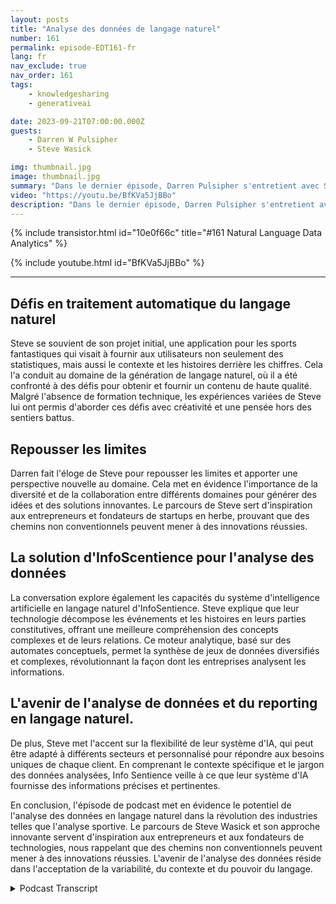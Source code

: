 ```yaml
---
layout: posts
title: "Analyse des données de langage naturel"
number: 161
permalink: episode-EDT161-fr
lang: fr
nav_exclude: true
nav_order: 161
tags:
    - knowledgesharing
    - generativeai

date: 2023-09-21T07:00:00.000Z
guests:
    - Darren W Pulsipher
    - Steve Wasick

img: thumbnail.jpg
image: thumbnail.jpg
summary: "Dans le dernier épisode, Darren Pulsipher s'entretient avec Steve Wasick, PDG et fondateur d'InfoSentience, pour discuter du pouvoir et du potentiel de l'analyse des données en langage naturel. Steve, qui provient d'un parcours non conventionnel en tant que majeur en Anglais devenu scénariste puis avocat puis fondateur technologique, apporte une perspective unique au domaine."
video: "https://youtu.be/BfKVa5JjBBo"
description: "Dans le dernier épisode, Darren Pulsipher s'entretient avec Steve Wasick, PDG et fondateur d'InfoSentience, pour discuter du pouvoir et du potentiel de l'analyse des données en langage naturel. Steve, qui provient d'un parcours non conventionnel en tant que majeur en Anglais devenu scénariste puis avocat puis fondateur technologique, apporte une perspective unique au domaine."
---
```


<div>
{% include transistor.html id="10e0f66c" title="#161 Natural Language Data Analytics" %}

{% include youtube.html id="BfKVa5JjBBo" %}
</div>

---

## Défis en traitement automatique du langage naturel

Steve se souvient de son projet initial, une application pour les sports fantastiques qui visait à fournir aux utilisateurs non seulement des statistiques, mais aussi le contexte et les histoires derrière les chiffres. Cela l'a conduit au domaine de la génération de langage naturel, où il a été confronté à des défis pour obtenir et fournir un contenu de haute qualité. Malgré l'absence de formation technique, les expériences variées de Steve lui ont permis d'aborder ces défis avec créativité et une pensée hors des sentiers battus.

## Repousser les limites

Darren fait l'éloge de Steve pour repousser les limites et apporter une perspective nouvelle au domaine. Cela met en évidence l'importance de la diversité et de la collaboration entre différents domaines pour générer des idées et des solutions innovantes. Le parcours de Steve sert d'inspiration aux entrepreneurs et fondateurs de startups en herbe, prouvant que des chemins non conventionnels peuvent mener à des innovations réussies.

## La solution d'InfoScentience pour l'analyse des données

La conversation explore également les capacités du système d'intelligence artificielle en langage naturel d'InfoSentience. Steve explique que leur technologie décompose les événements et les histoires en leurs parties constitutives, offrant une meilleure compréhension des concepts complexes et de leurs relations. Ce moteur analytique, basé sur des automates conceptuels, permet la synthèse de jeux de données diversifiés et complexes, révolutionnant la façon dont les entreprises analysent les informations.

## L'avenir de l'analyse de données et du reporting en langage naturel.

De plus, Steve met l'accent sur la flexibilité de leur système d'IA, qui peut être adapté à différents secteurs et personnalisé pour répondre aux besoins uniques de chaque client. En comprenant le contexte spécifique et le jargon des données analysées, Info Sentience veille à ce que leur système d'IA fournisse des informations précises et pertinentes.

En conclusion, l'épisode de podcast met en évidence le potentiel de l'analyse des données en langage naturel dans la révolution des industries telles que l'analyse sportive. Le parcours de Steve Wasick et son approche innovante servent d'inspiration aux entrepreneurs et aux fondateurs de technologies, nous rappelant que des chemins non conventionnels peuvent mener à des innovations réussies. L'avenir de l'analyse des données réside dans l'acceptation de la variabilité, du contexte et du pouvoir du langage.



<details>
<summary> Podcast Transcript </summary>

<p></p>

</details>
